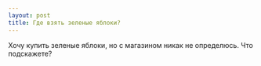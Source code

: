 ```yaml
---
layout: post 
title: Где взять зеленые яблоки? 
--- 
```

Хочу купить зеленые яблоки, но с магазином никак не определюсь. Что подскажете?